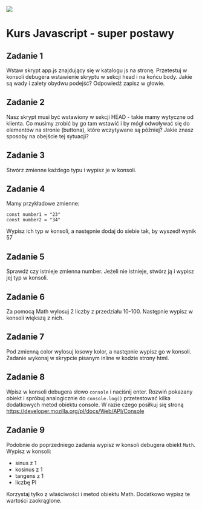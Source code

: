 ![](../kursjs.png)

# Kurs Javascript - super postawy

## Zadanie 1
Wstaw skrypt app.js znajdujący się w katalogu js na stronę.
Przetestuj w konsoli debugera wstawienie skryptu w sekcji head i na końcu body.
Jakie są wady i zalety obydwu podejść?
Odpowiedź zapisz w głowie.

## Zadanie 2
Nasz skrypt musi być wstawiony w sekcji HEAD - takie mamy wytyczne od klienta.
Co musimy zrobić by go tam wstawić i by mógł odwoływać się do elementów na stronie (buttona), które wczytywane są później? Jakie znasz sposoby na obejście tej sytuacji?

## Zadanie 3
Stwórz zmienne każdego typu i wypisz je w konsoli.

## Zadanie 4
Mamy przykładowe zmienne:

```
const number1 = "23"
const number2 = "34"
```

Wypisz ich typ w konsoli, a następnie dodaj do siebie tak, by wyszedł wynik 57

## Zadanie 5
Sprawdź czy istnieje zmienna number. Jeżeli nie istnieje, stwórz ją i wypisz jej typ w konsoli.

## Zadanie 6
Za pomocą Math wylosuj 2 liczby z przedziału 10-100. Następnie wypisz w konsoli większą z nich.

## Zadanie 7
Pod zmienną color wylosuj losowy kolor, a następnie wypisz go w konsoli. Zadanie wykonaj w skrypcie pisanym inline w kodzie strony html.

## Zadanie 8
Wpisz w konsoli debugera słowo `console` i naciśnij enter.
Rozwiń pokazany obiekt i spróbuj analogicznie do `console.log()` przetestować kilka dodatkowych metod obiektu console. W razie czego posiłkuj się stroną https://developer.mozilla.org/pl/docs/Web/API/Console

## Zadanie 9
Podobnie do poprzedniego zadania wypisz w konsoli debugera obiekt `Math`. Wypisz w konsoli:

- sinus z 1
- kosinus z 1
- tangens z 1
- liczbę PI

Korzystaj tylko z właściwości i metod obiektu Math. Dodatkowo wypisz te wartości zaokrąglone.



